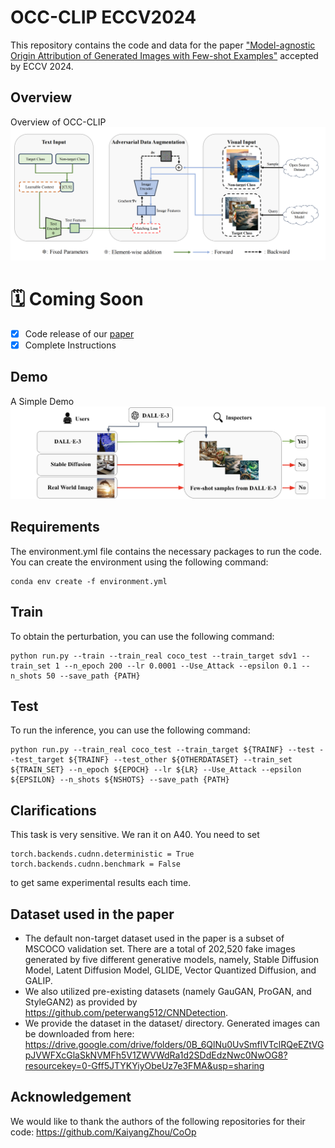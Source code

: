 # OCC-CLIP ECCV2024
This repository contains the code and data for the paper ["Model-agnostic Origin Attribution of Generated Images with Few-shot Examples"](https://arxiv.org/pdf/2404.02697) accepted by ECCV 2024.
## Overview
Overview of OCC-CLIP
![OCC-CLIP Overview](Flowchat.png)

# 🗓 Coming Soon
- [x] Code release of our [paper](https://arxiv.org/pdf/2404.02697)
- [x] Complete Instructions

## Demo
A Simple Demo
![Simple Demo](Teaser.png)

## Requirements
The environment.yml file contains the necessary packages to run the code. You can create the environment using the following command:
```
conda env create -f environment.yml
```

## Train
To obtain the perturbation, you can use the following command:
```
python run.py --train --train_real coco_test --train_target sdv1 --train_set 1 --n_epoch 200 --lr 0.0001 --Use_Attack --epsilon 0.1 --n_shots 50 --save_path {PATH}
```

## Test
To run the inference, you can use the following command:
```
python run.py --train_real coco_test --train_target ${TRAINF} --test --test_target ${TRAINF} --test_other ${OTHERDATASET} --train_set ${TRAIN_SET} --n_epoch ${EPOCH} --lr ${LR} --Use_Attack --epsilon ${EPSILON} --n_shots ${NSHOTS} --save_path {PATH}
```


## Clarifications
This task is very sensitive. We ran it on A40.
You need to set 
```
torch.backends.cudnn.deterministic = True
torch.backends.cudnn.benchmark = False
```
to get same experimental results each time.

## Dataset used in the paper

- The default non-target dataset used in the paper is a subset of MSCOCO validation set. There are a total of 202,520 fake images generated by five different generative models, namely, Stable Diffusion Model, Latent Diffusion Model, GLIDE, Vector Quantized Diffusion, and GALIP.
- We also utilized pre-existing datasets (namely GauGAN, ProGAN, and StyleGAN2) as provided by https://github.com/peterwang512/CNNDetection.
- We provide the dataset in the dataset/ directory. Generated images can be downloaded from here: https://drive.google.com/drive/folders/0B_6QlNu0UvSmflVTclRQeEZtVGpJVWFXcGlaSkNVMFh5V1ZWVWdRa1d2SDdEdzNwc0NwOG8?resourcekey=0-Gff5JTYKYiyObeUz7e3FMA&usp=sharing

## Acknowledgement
We would like to thank the authors of the following repositories for their code: https://github.com/KaiyangZhou/CoOp

<!-- ## Citation -->
<!-- If you find this repository useful, please consider citing our paper:
```
@inproceedings{
luo2024an,
title={An Image Is Worth 1000 Lies: Transferability of Adversarial Images across Prompts on Vision-Language Models},
author={Haochen Luo and Jindong Gu and Fengyuan Liu and Philip Torr},
booktitle={The Twelfth International Conference on Learning Representations},
year={2024},
url={https://openreview.net/forum?id=nc5GgFAvtk}
}
``` -->
